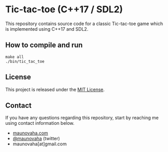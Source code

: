 # Tic-tac-toe (C++17 / SDL2)

This repository contains source code for a classic Tic-tac-toe game which is implemented using C++17 and SDL2.

## How to compile and run

```
make all
./bin/tic_tac_toe
```

## License

This project is released under the [MIT License](LICENSE).

## Contact

If you have any questions regarding this repository, start by reaching me using contact information below.

- [maunovaha.com](http://maunovaha.com)
- [@maunovaha](https://twitter.com/maunovaha) (twitter)
- maunovaha[at]gmail.com